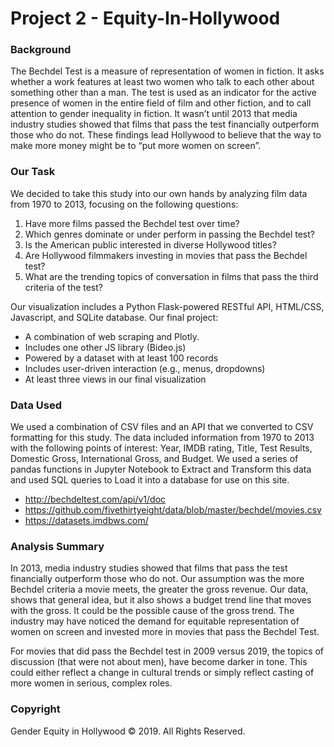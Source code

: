 # Project 2 - Equity-In-Hollywood

### Background

The Bechdel Test is a measure of representation of women in fiction. It asks whether a work features at least two women who talk to each other about something other than a man. The test is used as an indicator for the active presence of women in the entire field of film and other fiction, and to call attention to gender inequality in fiction. It wasn’t until 2013 that media industry studies showed that films that pass the test financially outperform those who do not. These findings lead Hollywood to believe that the way to make more money might be to “put more women on screen”.

### Our Task
We decided to take this study into our own hands by analyzing film data from 1970 to 2013, focusing on the following questions:

1. Have more films passed the Bechdel test over time?
2. Which genres dominate or under perform in passing the Bechdel test?
3. Is the American public interested in diverse Hollywood titles?
4. Are Hollywood filmmakers investing in movies that pass the Bechdel test?
5. What are the trending topics of conversation in films that pass the third criteria of the test?

Our visualization includes a Python Flask-powered RESTful API, HTML/CSS, Javascript, and SQLite database. Our final project:

- A combination of web scraping and Plotly. 
- Includes one other JS library (Bideo.js)
- Powered by a dataset with at least 100 records
- Includes user-driven interaction (e.g., menus, dropdowns)
- At least three views in our final visualization

### Data Used 
We used a combination of CSV files and an API that we converted to CSV formatting for this study. The data included information from 1970 to 2013 with the following points of interest: Year, IMDB rating, Title, Test Results, Domestic Gross, International Gross, and Budget. We used a series of pandas functions in Jupyter Notebook to Extract and Transform this data and used SQL queries to Load it into a database for use on this site.

- http://bechdeltest.com/api/v1/doc
- https://github.com/fivethirtyeight/data/blob/master/bechdel/movies.csv
- https://datasets.imdbws.com/

### Analysis Summary
In 2013, media industry studies showed that films that pass the test financially outperform those who do not. Our assumption was the more Bechdel criteria a movie meets, the greater the gross revenue. Our data, shows that general idea, but it also shows a budget trend line that moves with the gross. It could be the possible cause of the gross trend. The industry may have noticed the demand for equitable representation of women on screen and invested more in movies that pass the Bechdel Test.

For movies that did pass the Bechdel test in 2009 versus 2019, the topics of discussion (that were not about men), have become darker in tone. This could either reflect a change in cultural trends or simply reflect casting of more women in serious, complex roles.

### Copyright

Gender Equity in Hollywood © 2019. All Rights Reserved.
